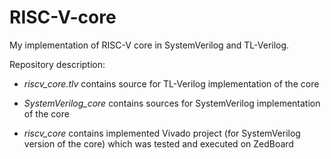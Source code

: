 # RISC-V-core
My implementation of RISC-V core in SystemVerilog and TL-Verilog.

Repository description:
 
  - *riscv_core.tlv* contains source for TL-Verilog implementation of the core
 
  - *SystemVerilog_core* contains sources for SystemVerilog implementation of the core
 
  - *riscv_core* contains implemented Vivado project (for SystemVerilog version of the core) which was tested and executed on ZedBoard
